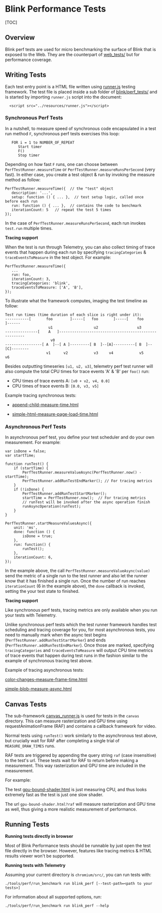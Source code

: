 # Blink Performance Tests

[TOC]

## Overview

Blink perf tests are used for micro benchmarking the surface of Blink that
is exposed to the Web. They are the counterpart of [web_tests/](../../../testing/web_tests.md)
but for performance coverage.

## Writing Tests
Each test entry point is a HTML file written using
[runner.js](https://chromium.googlesource.com/chromium/src/+/master/third_party/blink/perf_tests/resources/runner.js)
testing framework. The test file is placed inside a sub folder of
[blink/perf_tests/](https://chromium.googlesource.com/chromium/src/+/master/third_party/blink/perf_tests/)
and is started by importing `runner.js` script into the document:
```
  <script src="../resources/runner.js"></script>

```

### Synchronous Perf Tests
In a nutshell, to measure speed of synchronous code encapsulated in a test run
method `F`, synchronous perf tests exercises this loop:

```
   FOR i = 1 to NUMBER_OF_REPEAT
      Start timer
      F()
      Stop timer
```

Depending on how fast `F` runs, one can choose between
`PerfTestRunner.measureTime` or `PerfTestRunner.measureRunsPerSecond`
(very fast). In either case, you create a test object & run by invoking the
measure method as follow:

```
PerfTestRunner.measureTime({  // the "test" object
   description: '...',
   setup: function () { ... },  // test setup logic, called once before each run
   run: function () { ... },  // contains the code to benchmark
   iterationCount: 5   // repeat the test 5 times
});
```

In the case of `PerfTestRunner.measureRunsPerSecond`, each run invokes
`test.run` multiple times.

**Tracing support**

When the test is run through Telemetry, you can also collect timing of trace
events that happen during each run by specifying `tracingCategories` &
`traceEventsToMeasure` in the test object. For example:

```
PerfTestRunner.measureTime({
   ...
   run: foo,
   iterationCount: 3,
   tracingCategories: 'blink',
   traceEventsToMeasure: ['A', 'B'],
});
```
To illustrate what the framework computes, imaging the test timeline as
follow:

```
Test run times (time duration of each slice is right under it):
-----------[       foo        ]-----[   foo       ]-----[    foo        ]------
                    u1                   u2                  u3
---------------[    A   ]------------------------------------------------------
                     v0
-----------------[ A  ]--[ A ]---------[ B  ]--[A]----------[ B  ]--[C]--------
                   v1      v2            v3     v4            v5     v6
```

Besides outputting timeseries `[u1, u2, u3]`, telemetry perf test runner will
also compute the total CPU times for trace events  'A' & 'B' per `foo()` run:

*   CPU times of trace events A: `[v0 + v2, v4, 0.0]`
*   CPU times of trace events B: `[0.0, v3, v5]`

Example tracing synchronous tests:

*   [append-child-measure-time.html](https://chromium.googlesource.com/chromium/src/+/master/third_party/blink/perf_tests/test_data/append-child-measure-time.html)

*   [simple-html-measure-page-load-time.html](https://chromium.googlesource.com/chromium/src/+/master/third_party/blink/perf_tests/test_ata/simple-html-measure-page-load-time.html)


### Asynchronous Perf Tests
In asynchronous perf test, you define your test scheduler and do your own
measurement. For example:

```
var isDone = false;
var startTime;

function runTest() {
    if (startTime) {
        PerfTestRunner.measureValueAsync(PerfTestRunner.now() - startTime);
        PerfTestRunner.addRunTestEndMarker(); // For tracing metrics
    }
    if (!isDone) {
        PerfTestRunner.addRunTestStartMarker();
        startTime = PerfTestRunner.now();  // For tracing metrics
        // runTest will be invoked after the async operation finish
        runAsyncOperation(runTest);
    }
}

PerfTestRunner.startMeasureValuesAsync({
    unit: 'ms',
    done: function () {
        isDone = true;
    },
    run: function() {
        runTest();
    },
    iterationCount: 6,
});
```

In the example above, the call
`PerfTestRunner.measureValueAsync(value)` send the metric of a single run to
the test runner and also let the runner know that it has finished a single run.
Once the number of run reaches `iterationCount` (6 in the example above), the
`done` callback is invoked, setting the your test state to finished.

**Tracing support**

Like synchronous perf tests, tracing metrics are only available when you run
your tests with Telemetry.

Unlike synchronous perf tests which the test runner framework handles test
scheduling and tracing coverage for you, for most asynchronous tests, you need
to manually mark when the async test begins
(`PerfTestRunner.addRunTestStartMarker`) and ends
(`PerfTestRunner.addRunTestEndMarker`). Once those are marked, specifying
`tracingCategories` and `traceEventsToMeasure` will output CPU time metrics
of trace events that happen during test runs in the fashion similar to the
example of synchronous tracing test above.

Example of tracing asynchronous tests:

[color-changes-measure-frame-time.html](https://chromium.googlesource.com/chromium/src/+/master/third_party/blink/perf_tests/test_data/color-changes-measure-frame-time.html)

[simple-blob-measure-async.html](https://chromium.googlesource.com/chromium/src/+/master/third_party/blink/perf_tests/test_data/simple-blob-measure-async.html)

## Canvas Tests

The sub-framework [canvas_runner.js](https://chromium.googlesource.com/chromium/src/+/master/third_party/blink/perf_tests/canvas/resources/canvas_runner.js) is used for
tests in the `canvas` directory. This can measure rasterization and GPU time
using requestAnimationFrame (RAF) and contains a callback framework for video.

Normal tests using `runTest()` work similarly to the asynchronous test above,
but crucially wait for RAF after completing a single trial of
`MEASURE_DRAW_TIMES` runs.

RAF tests are triggered by appending the query string `raf` (case insensitive)
to the test's url. These tests wait for RAF to return before making a
measurement. This way rasterization and GPU time are included in the
measurement.

For example:

The test [gpu-bound-shader.html](https://chromium.googlesource.com/chromium/src/+/master/third_party/blink/perf_tests/canvas/gpu-bound-shader.html) is just measuring
CPU, and thus looks extremely fast as the test is just one slow shader.

The url `gpu-bound-shader.html?raf` will measure rasterization and GPU time as
well, thus giving a more realistic measurement of performance.

## Running Tests

**Running tests directly in browser**

Most of Blink Performance tests should be runnable by just open the test file
directly in the browser. However, features like tracing metrics & HTML results
viewer won't be supported.

**Running tests with Telemetry**

Assuming your current directory is `chromium/src/`, you can run tests with:

`./tools/perf/run_benchmark run blink_perf [--test-path=<path to your tests>]`

For information about all supported options, run:

`./tools/perf/run_benchmark run blink_perf --help`
